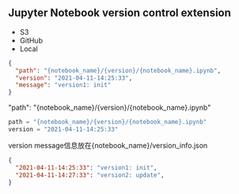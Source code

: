 ## Jupyter Notebook version control extension

- S3
- GitHub
- Local

```json
{
  "path": "{notebook_name}/{version}/{notebook_name}.ipynb",
  "version": "2021-04-11-14:25:33",
  "message": "version1: init"
}
```

"path": "{notebook_name}/{version}/{notebook_name}.ipynb"

```python
path = "{notebook_name}/{version}/{notebook_name}.ipynb"
version = "2021-04-11-14:25:33"

```

version message信息放在{notebook_name}/version_info.json

```json
{
  "2021-04-11-14:25:33": "version1: init",
  "2021-04-11-14:27:33": "version2: update",
}
```
